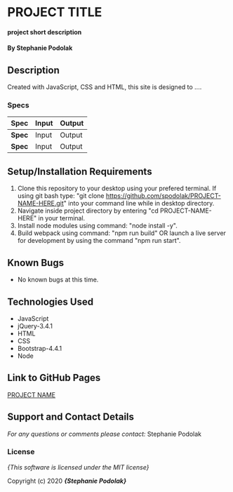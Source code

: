 # PROJECT TITLE

#### project short description

#### **By Stephanie Podolak**

## Description

Created with JavaScript, CSS and HTML, this site is designed to ....


### Specs
| Spec | Input | Output |
| :-------------     | :------------- | :------------- |
| **Spec** | Input | Output |
| **Spec** | Input | Output |

## Setup/Installation Requirements

1. Clone this repository to your desktop using your prefered terminal. If using git bash type: "git clone https://github.com/spodolak/PROJECT-NAME-HERE.git" into your command line while in desktop directory.
2. Navigate inside project directory by entering "cd PROJECT-NAME-HERE" in your terminal.
3. Install node modules using command: "node install -y".
4. Build webpack using command: "npm run build" OR launch a live server for development by using the command "npm run start".


## Known Bugs
* No known bugs at this time.

## Technologies Used
* JavaScript
* jQuery-3.4.1
* HTML
* CSS
* Bootstrap-4.4.1
* Node

## Link to GitHub Pages
[PROJECT NAME](https://spodolak.github.io/PROJECT-TITLE/)

## Support and Contact Details

_For any questions or comments please contact:_ Stephanie Podolak


### License

*{This software is licensed under the MIT license}*

Copyright (c) 2020 **_{Stephanie Podolak}_**